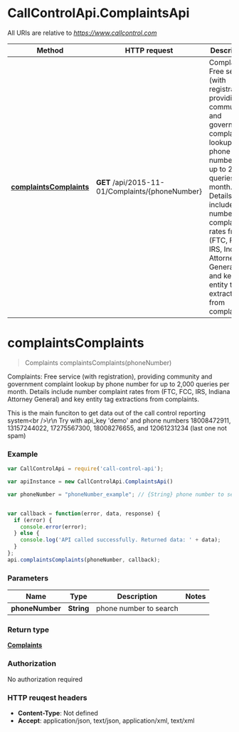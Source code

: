 # CallControlApi.ComplaintsApi

All URIs are relative to *https://www.callcontrol.com*

Method | HTTP request | Description
------------- | ------------- | -------------
[**complaintsComplaints**](ComplaintsApi.md#complaintsComplaints) | **GET** /api/2015-11-01/Complaints/{phoneNumber} | Complaints: Free service (with registration), providing community and government complaint lookup by phone number for up to 2,000 queries per month.  Details include number complaint rates from (FTC, FCC, IRS, Indiana Attorney  General) and key entity tag extractions from complaints.


<a name="complaintsComplaints"></a>
# **complaintsComplaints**
> Complaints complaintsComplaints(phoneNumber)

Complaints: Free service (with registration), providing community and government complaint lookup by phone number for up to 2,000 queries per month.  Details include number complaint rates from (FTC, FCC, IRS, Indiana Attorney  General) and key entity tag extractions from complaints.

This is the main funciton to get data out of the call control reporting system&lt;br /&gt;\r\n            Try with api_key &#39;demo&#39; and phone numbers 18008472911, 13157244022, 17275567300, 18008276655, and 12061231234 (last one not spam)

### Example
```javascript
var CallControlApi = require('call-control-api');

var apiInstance = new CallControlApi.ComplaintsApi()

var phoneNumber = "phoneNumber_example"; // {String} phone number to search


var callback = function(error, data, response) {
  if (error) {
    console.error(error);
  } else {
    console.log('API called successfully. Returned data: ' + data);
  }
};
api.complaintsComplaints(phoneNumber, callback);
```

### Parameters

Name | Type | Description  | Notes
------------- | ------------- | ------------- | -------------
 **phoneNumber** | **String**| phone number to search | 

### Return type

[**Complaints**](Complaints.md)

### Authorization

No authorization required

### HTTP reuqest headers

 - **Content-Type**: Not defined
 - **Accept**: application/json, text/json, application/xml, text/xml


